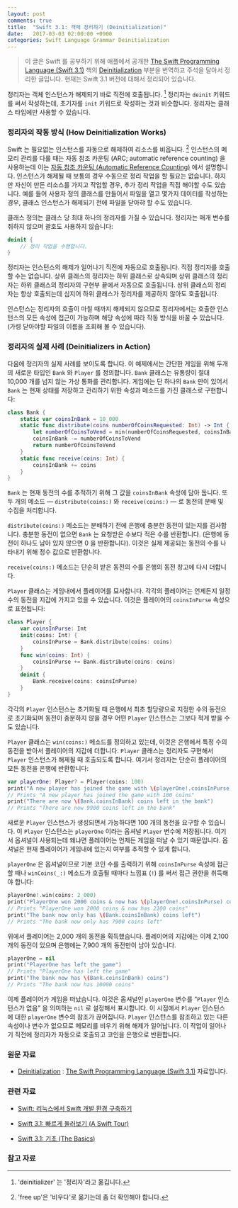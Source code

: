 ```yaml
---
layout: post
comments: true
title:  "Swift 3.1: 객체 정리하기 (Deinitialization)"
date:   2017-03-03 02:00:00 +0900
categories: Swift Language Grammar Deinitialization
---
```


> 이 글은 Swift 를 공부하기 위해 애플에서 공개한 [The Swift Programming Language (Swift 3.1)](https://developer.apple.com/library/prerelease/content/documentation/Swift/Conceptual/Swift_Programming_Language/) 책의 [Deinitialization](https://developer.apple.com/library/prerelease/content/documentation/Swift/Conceptual/Swift_Programming_Language/Deinitialization.html#//apple_ref/doc/uid/TP40014097-CH19-ID142) 부분을 번역하고 주석을 달아서 정리한 글입니다. 현재는 Swift 3.1 버전에 대해서 정리되어 있습니다.

정리자는 객체 인스턴스가 해제되기 바로 직전에 호출됩니다. [^deinitializer] 정리자는 `deinit` 키워드를 써서 작성하는데, 초기자를 `init` 키워드로 작성하는 것과 비슷합니다. 정리자는 클래스 타입에만 사용할 수 있습니다.

### 정리자의 작동 방식 (How Deinitialization Works)

Swift 는 필요없는 인스턴스를 자동으로 해제하여 리소스를 비웁니다. [^free-up] 인스턴스의 메모리 관리를 다룰 때는 자동 참조 카운팅 (ARC; automatic reference counting) 을 사용하는데 이는 [자동 참조 카운팅 (Automatic Reference Counting)](https://developer.apple.com/library/prerelease/content/documentation/Swift/Conceptual/Swift_Programming_Language/AutomaticReferenceCounting.html#//apple_ref/doc/uid/TP40014097-CH20-ID48) 에서 설명합니다. 인스턴스가 해제될 때 보통의 경우 수동으로 정리 작업을 할 필요는 없습니다. 하지만 자신이 만든 리소스를 가지고 작업할 경우, 추가 정리 작업을 직접 해야할 수도 있습니다. 예를 들어 사용자 정의 클래스를 만들어서 파일을 열고 몇가지 데이터를 작성하는 경우, 클래스 인스턴스가 해제되기 전에 파일을 닫아햐 할 수도 있습니다.

클래스 정의는 클래스 당 최대 하나의 정리자를 가질 수 있습니다. 정리자는 매개 변수를 취하지 않으며 괄호도 사용하지 않습니다:

```swift
deinit {
    // 정리 작업을 수행합니다.
}
```

정리자는 인스턴스의 해제가 일어나기 직전에 자동으로 호출됩니다. 직접 정리자를 호출할 수는 없습니다. 상위 클래스의 정리자는 하위 클래스로 상속되며 상위 클래스의 정리자는 하위 클래스의 정리자의 구현부 끝에서 자동으로 호출됩니다. 상위 클래스의 정리자는 항상 호출되는데 심지어 하위 클래스가 정리자를 제공하지 않아도 호출됩니다.

인스턴스는 정리자의 호출이 마칠 때까지 해제되지 않으므로 정리자에서는 호출한 인스턴스의 모든 속성에 접근이 가능하며 해당 속성에 따라 작동 방식을 바꿀 수 있습니다. (가령 닫아야할 파일의 이름을 조회해 볼 수 있습니다).

### 정리자의 실제 사례 (Deinitializers in Action)

다음에 정리자의 실제 사례를 보이도록 합니다. 이 예제에서는 간단한 게임을 위해 두개의 새로운 타입인 `Bank` 와 `Player` 를 정의합니다. `Bank` 클래스는 유통량이 절대 10,000 개를 넘지 않는 가상 통화를 관리합니다. 게임에는 단 하나의 `Bank` 만이 있어서 `Bank` 는 현재 상태를 저장하고 관리하기 위한 속성과 메소드를 가진 클래스로 구현합니다:

```swift
class Bank {
    static var coinsInBank = 10_000
    static func distribute(coins numberOfCoinsRequested: Int) -> Int {
        let numberOfCoinsToVend = min(numberOfCoinsRequested, coinsInBank)
        coinsInBank -= numberOfCoinsToVend
        return numberOfCoinsToVend
    }
    static func receive(coins: Int) {
        coinsInBank += coins
    }
}
```

`Bank` 는 현재 동전의 수를 추적하기 위해 그 값을 `coinsInBank` 속성에 담아 둡니다. 또 두 개의 메소드 — `distribute(coins:)` 와 `receive(coins:)` — 로 동전의 분배 및 수집을 처리합니다.

`distribute(coins:)` 메소드는 분배하기 전에 은행에 충분한 동전이 있는지를 검사합니다. 충분한 동전이 없으면 `Bank` 는 요청받은 수보다 적은 수를 반환합니다. (은행에 동전이 하나도 남아 있지 않으면 0 을 반환합니다). 이것은 실제 제공되는 동전의 수를 나타내기 위해 정수 값으로 반환합니다.

`receive(coins:)` 메소드는 단순히 받은 동전의 수를 은행의 동전 창고에  다시 더합니다.

`Player` 클래스는 게임내에서 플레이어를 묘사합니다. 각각의 플레이어는 언제든지 일정 수의 동전을 지갑에 가지고 있을 수 있습니다. 이것은 플레이어의 `coinsInPurse` 속성으로 표현됩니다:

```swift
class Player {
    var coinsInPurse: Int
    init(coins: Int) {
        coinsInPurse = Bank.distribute(coins: coins)
    }
    func win(coins: Int) {
        coinsInPurse += Bank.distribute(coins: coins)
    }
    deinit {
        Bank.receive(coins: coinsInPurse)
    }
}
```

각각의 `Player` 인스턴스는 초기화될 때 은행에서 최초 할당량으로 지정한 수의 동전으로 초기화되며 동전이 충분하지 않을 경우 어떤 `Player` 인스턴스는 그보다 적게 받을 수도 있습니다.

`Player` 클래스는 `win(coins:)` 메소드를 정의하고 있는데, 이것은 은행에서 특정 수의 동전을 받아서 플레이어의 지갑에 더합니다. `Player` 클래스는 정리자도 구현해서 `Player` 인스턴스가 해제될 때 호출되도록 합니다. 여기서 정리자는 단순히 플레이어의 모든 동전을 은행에 반환합니다:

```swift
var playerOne: Player? = Player(coins: 100)
print("A new player has joined the game with \(playerOne!.coinsInPurse) coins")
// Prints "A new player has joined the game with 100 coins"
print("There are now \(Bank.coinsInBank) coins left in the bank")
// Prints "There are now 9900 coins left in the bank"
```

새로운 `Player` 인스턴스가 생성되면서 가능하다면 100 개의 동전을 요구할 수 있습니다. 이 `Player` 인스턴스는 `playerOne` 이라는 옵셔널 `Player` 변수에 저장됩니다. 여기서 옵셔널이 사용되는데 왜냐면 플레이어는 언제든 게임을 떠날 수 있기 때문입니다. 옵셔널은 현재 플레이어가 게임내에 있는지 여부를 추적할 수 있게 합니다.

`playerOne` 은 옵셔널이므로 기본 코인 수를 출력하기 위해 `coinsInPurse` 속성에 접근할 때나 `winCoins(_:)` 메소드가 호출될 때마다 느낌표 (`!`) 를 써서 접근 권한을 취득해야 합니다:

```swift
playerOne!.win(coins: 2_000)
print("PlayerOne won 2000 coins & now has \(playerOne!.coinsInPurse) coins")
// Prints "PlayerOne won 2000 coins & now has 2100 coins"
print("The bank now only has \(Bank.coinsInBank) coins left")
// Prints "The bank now only has 7900 coins left"
```

위에서 플레이어는 2,000 개의 동전을 획득했습니다. 플레이어의 지갑에는 이제 2,100 개의 동전이 있으며 은행에는 7,900 개의 동전만이 남아 있습니다.

```swift
playerOne = nil
print("PlayerOne has left the game")
// Prints "PlayerOne has left the game"
print("The bank now has \(Bank.coinsInBank) coins")
// Prints "The bank now has 10000 coins"
```

이제 플레이어가 게임을 떠났습니다. 이것은 옵셔널인 `playerOne` 변수를 “`Player` 인스턴스가 없음” 을 의미하는 `nil` 로 설정해서 표시합니다. 이 시점에서 `Player` 인스턴스에 대한 `playerOne` 변수의 참조가 끊어집니다. `Player` 인스턴스를 참조하고 있는 다른 속성이나 변수가 없으므로 메모리를 비우기 위해 해제가 일어납니다. 이 작업이 일어나기 직전에 정리자가 자동으로 호출되고 코인을 은행으로 반환합니다.

### 원문 자료

* [Deinitialization](https://developer.apple.com/library/prerelease/content/documentation/Swift/Conceptual/Swift_Programming_Language/Deinitialization.html#//apple_ref/doc/uid/TP40014097-CH19-ID142) : [The Swift Programming Language (Swift 3.1)](https://developer.apple.com/library/prerelease/content/documentation/Swift/Conceptual/Swift_Programming_Language/) 자료입니다.

### 관련 자료

* [Swift: 리눅스에서 Swift 개발 환경 구축하기](http://xho95.github.io/linux/development/swift/package/install/2017/02/19/Developing-Swift-on-Linux.html)

* [Swift 3.1: 빠르게 둘러보기 (A Swift Tour)](http://xho95.github.io/swift/language/grammar/tour/2016/04/17/A-Swift-Tour.html)
* [Swift 3.1: 기초 (The Basics)](http://xho95.github.io/swift/language/grammar/basic/2016/04/24/The-Basics.html)

### 참고 자료

[^deinitializer]: 'deinitializer' 는 '정리자'라고 옮깁니다.

[^free-up]: 'free up'은 '비우다'로 옮기는데 좀 더 확인해야 합니다.
